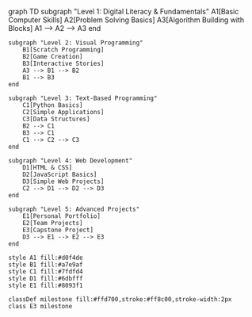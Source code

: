 graph TD
    subgraph "Level 1: Digital Literacy & Fundamentals"
        A1[Basic Computer Skills]
        A2[Problem Solving Basics]
        A3[Algorithm Building with Blocks]
        A1 --> A2 --> A3
    end

    subgraph "Level 2: Visual Programming"
        B1[Scratch Programming]
        B2[Game Creation]
        B3[Interactive Stories]
        A3 --> B1 --> B2
        B1 --> B3
    end

    subgraph "Level 3: Text-Based Programming"
        C1[Python Basics]
        C2[Simple Applications]
        C3[Data Structures]
        B2 --> C1
        B3 --> C1
        C1 --> C2 --> C3
    end

    subgraph "Level 4: Web Development"
        D1[HTML & CSS]
        D2[JavaScript Basics]
        D3[Simple Web Projects]
        C2 --> D1 --> D2 --> D3
    end

    subgraph "Level 5: Advanced Projects"
        E1[Personal Portfolio]
        E2[Team Projects]
        E3[Capstone Project]
        D3 --> E1 --> E2 --> E3
    end

    style A1 fill:#d0f4de
    style B1 fill:#a7e9af
    style C1 fill:#7fdfd4
    style D1 fill:#6dbfff
    style E1 fill:#8093f1

    classDef milestone fill:#ffd700,stroke:#ff8c00,stroke-width:2px
    class E3 milestone

